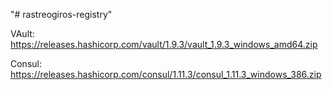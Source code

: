 "# rastreogiros-registry" 


VAult: https://releases.hashicorp.com/vault/1.9.3/vault_1.9.3_windows_amd64.zip

Consul: https://releases.hashicorp.com/consul/1.11.3/consul_1.11.3_windows_386.zip
